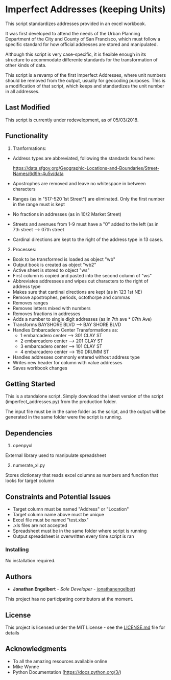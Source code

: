 
# Imperfect Addresses (keeping Units)

This script standardizes addresses provided in an excel workbook.

It was first developed to attend the needs of the Urban Planning Department of the City and County of San Francisco, which must follow a specific standard for how official addresses are stored and manipulated.

Although this script is very case-specific, it is flexible enough in its structure to accommodate differente standards for the transformation of other kinds of data.

This script is a revamp of the first Imperfect Addresses, where unit numbers should be removed from the output, usually for geocoding purposes. This is a modification of that script, which keeps and standardizes the unit number in all addresses.

## Last Modified

This script is currently under redevelopment, as of 05/03/2018.

## Functionality

 1. Tranformations:

 * Address types are abbreviated, following the standards found here:

     https://data.sfgov.org/Geographic-Locations-and-Boundaries/Street-Names/6d9h-4u5v/data

 * Apostrophes are removed and leave no whitespace in between characters
 * Ranges (as in "517-520 1st Street") are eliminated. Only the first
 number in the range must is kept
 * No fractions in addresses (as in 10/2 Market Street)
 * Streets and avenues from 1-9 must have a "0" added to the left (as in
 7th street --> 07th street
 * Cardinal directions are kept to the right of the address type in 13
 cases.


 2. Processes:

 * Book to be transformed is loaded as object "wb"
 * Output book is created as object "wb2"
 * Active sheet is stored to object "ws"
 * First column is copied and pasted into the second column of "ws"
 * Abbreviates addressees and wipes out characters to the right of
     address type
 * Makes sure that cardinal directions are kept (as in 123 1st NE)
 * Remove apostrophes, periods, octothorpe and commas
 * Removes ranges
 * Removes letters mixed with numbers
 * Removes fractions in addresses
 * Adds a number to single digit addresses (as in 7th ave * 07th Ave)
 * Transforms BAYSHORE BLVD  --> BAY SHORE BLVD
 * Handles Embarcadero Center Transformations as:
      - 1 embarcadero center --> 301 CLAY ST
      - 2 embarcadero center –-> 201 CLAY ST
      - 3 embarcadero center –-> 101 CLAY ST
      - 4 embarcadero center –-> 150 DRUMM ST
 * Handles addresses commonly entered without address type
 * Writes new header for column with value addresses
 * Saves workbook changes

## Getting Started

This is a standalone script. Simply download the latest version of the script (imperfect_addresses.py) from the production folder.

The input file must be in the same folder as the script, and the output will be generated in the same folder were the script is running.

## Dependencies

1. openpyxl

External library used to manipulate spreadsheet

2. numerate_xl.py

Stores dictionary that reads excel columns as numbers and function that looks for target column

## Constraints and Potential Issues

* Target column must be named "Address" or "Location"
* Target column name above must be unique
* Excel file must be named "test.xlsx"
* .xls files are not accepted
* Spreadsheet must be in the same folder where script is running
* Output spreadsheet is overwritten every time script is ran

### Installing

No installation required.

## Authors

* **Jonathan Engelbert** - *Sole Developer* - [jonathanengelbert](https://github.com/jonathanengelbert/)

This project has no participating contributors at the moment.

## License

This project is licensed under the MIT License - see the [LICENSE.md](LICENSE.md) file for details

## Acknowledgments

* To all the amazing resources available online
* Mike Wynne
* Python Documentation (https://docs.python.org/3/)

